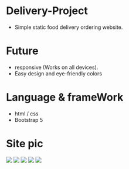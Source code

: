 # Delivery-Project
- Simple static food delivery ordering website.
# Future
- responsive (Works on all devices).
- Easy design and eye-friendly colors
# Language & frameWork
- html / css
- Bootstrap 5
# Site pic
<a href='https://www.linkpicture.com/view.php?img=LPic63d997223bd9550797527'><img src='https://www.linkpicture.com/q/chrome-capture-2023-1-1.png' type='image'></a>
<a href='https://www.linkpicture.com/view.php?img=LPic63d997223bd9550797527'><img src='https://www.linkpicture.com/q/chrome-capture-2023-0-31-4.png' type='image'></a>
<a href='https://www.linkpicture.com/view.php?img=LPic63d997223bd9550797527'><img src='https://www.linkpicture.com/q/chrome-capture-2023-0-31-3.png' type='image'></a>
<a href='https://www.linkpicture.com/view.php?img=LPic63d997223bd9550797527'><img src='https://www.linkpicture.com/q/chrome-capture-2023-0-31-2.png' type='image'></a>
<a href='https://www.linkpicture.com/view.php?img=LPic63d997223bd9550797527'><img src='https://www.linkpicture.com/q/chrome-capture-2023-0-31-1.png' type='image'></a>

